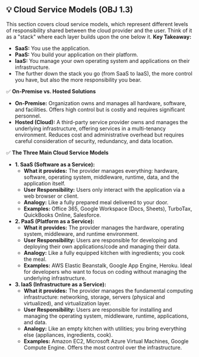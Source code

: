 ## 💡 Cloud Service Models (OBJ 1.3)

This section covers cloud service models, which represent different levels of responsibility shared between the cloud provider and the user. Think of it as a "stack" where each layer builds upon the one below it.
**Key Takeaway:**
- **SaaS:** You use the application.
- **PaaS:** You build your application on their platform.
- **IaaS:** You manage your own operating system and applications on their infrastructure.
- The further down the stack you go (from SaaS to IaaS), the more control you have, but also the more responsibility you bear.

✅ **On-Premise vs. Hosted Solutions**
- **On-Premise:** Organization owns and manages all hardware, software, and facilities. Offers high control but is costly and requires significant personnel.
- **Hosted (Cloud):** A third-party service provider owns and manages the underlying infrastructure, offering services in a multi-tenancy environment. Reduces cost and administrative overhead but requires careful consideration of security, redundancy, and data location.

✅ **The Three Main Cloud Service Models**
- **1. SaaS (Software as a Service):**
  - **What it provides:** The provider manages everything: hardware, software, operating system, middleware, runtime, data, and the application itself.
  - **User Responsibility:** Users only interact with the application via a web browser or client.
  - **Analogy:** Like a fully prepared meal delivered to your door.
  - **Examples:** Office 365, Google Workspace (Docs, Sheets), TurboTax, QuickBooks Online, Salesforce.
- **2. PaaS (Platform as a Service):**
  - **What it provides:** The provider manages the hardware, operating system, middleware, and runtime environment.
  - **User Responsibility:** Users are responsible for developing and deploying their own applications/code and managing their data.
  - **Analogy:** Like a fully equipped kitchen with ingredients; you cook the meal.
  - **Examples:** AWS Elastic Beanstalk, Google App Engine, Heroku. Ideal for developers who want to focus on coding without managing the underlying infrastructure.
- **3. IaaS (Infrastructure as a Service):**
  - **What it provides:** The provider manages the fundamental computing infrastructure: networking, storage, servers (physical and virtualized), and virtualization layer.
  - **User Responsibility:** Users are responsible for installing and managing the operating system, middleware, runtime, applications, and data.
  - **Analogy:** Like an empty kitchen with utilities; you bring everything else (appliances, ingredients, cook).
  - **Examples:** Amazon EC2, Microsoft Azure Virtual Machines, Google Compute Engine. Offers the most control over the infrastructure.
